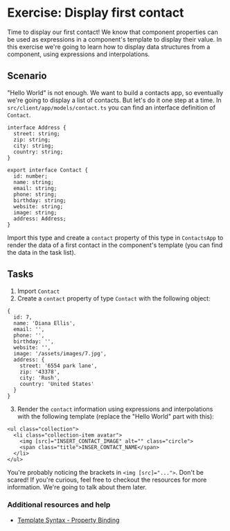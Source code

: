 # Exercise: Display first contact

Time to display our first contact! We know that component properties can be used as expressions in a component's template to display their value. In this exercise we're going to learn how to display data structures from a component, using expressions and interpolations.

## Scenario

"Hello World" is not enough. We want to build a contacts app, so eventually we're going to display a list of contacts. But let's do it one step at a time. In `src/client/app/models/contact.ts` you can find an interface definition of `Contact`.

```
interface Address {
  street: string;
  zip: string;
  city: string;
  country: string;
}

export interface Contact {
  id: number;
  name: string;
  email: string;
  phone: string;
  birthday: string;
  website: string;
  image: string;
  address: Address;
}
```

Import this type and create a `contact` property of this type in `ContactsApp` to render the data of a first contact in the component's template (you can find the data in the task list).

## Tasks

1. Import `Contact`
2. Create a `contact` property of type `Contact` with the following object:

  ```
  {
    id: 7,
    name: 'Diana Ellis',
    email: '',
    phone: '',
    birthday: '',
    website: '',
    image: '/assets/images/7.jpg',
    address: {
      street: '6554 park lane',
      zip: '43378',
      city: 'Rush',
      country: 'United States'
    }
  }
  ```

3. Render the `contact` information using expressions and interpolations with the following template (replace the "Hello World" part with this):

  ```
  <ul class="collection">
    <li class="collection-item avatar">
      <img [src]="INSERT_CONTACT_IMAGE" alt="" class="circle">
      <span class="title">INSER_CONTACT_NAME</span>
    </li>
  </ul>
  ```

  You're probably noticing the brackets in `<img [src]="...">`. Don't be scared! If you're curious, feel free to checkout the resources for more information. We're going to talk about them later.

### Additional resources and help

- [Template Syntax - Property Binding](https://angular.io/docs/ts/latest/guide/template-syntax.html#!#property-binding)
